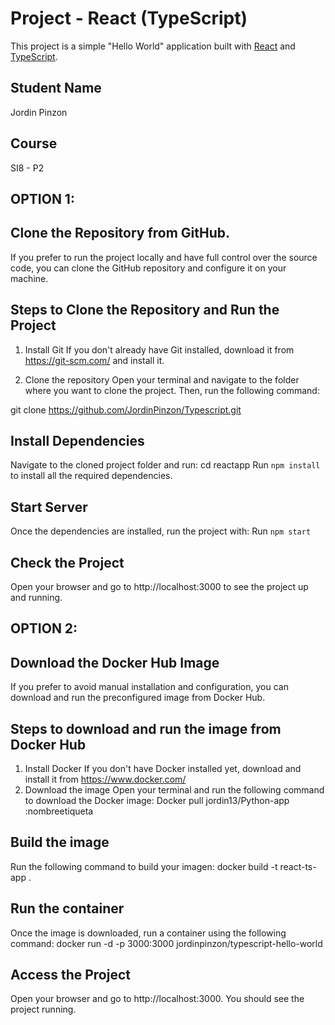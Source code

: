 # Project - React (TypeScript)

This project is a simple "Hello World" application built with [React](https://reactjs.org/) and [TypeScript](https://www.typescriptlang.org/).

## Student Name

Jordin Pinzon

## Course

SI8 - P2

## OPTION 1:
## Clone the Repository from GitHub.
If you prefer to run the project locally and have full control over the source code, you can clone the GitHub repository and configure it on your machine.

## Steps to Clone the Repository and Run the Project
1. Install Git
If you don't already have Git installed, download it from https://git-scm.com/ and install it.

2. Clone the repository
Open your terminal and navigate to the folder where you want to clone the project. Then, run the following command:

git clone https://github.com/JordinPinzon/Typescript.git

## Install Dependencies
Navigate to the cloned project folder and run:
cd reactapp
Run `npm install` to install all the required dependencies.

## Start Server
Once the dependencies are installed, run the project with:
Run `npm start` 

## Check the Project
Open your browser and go to http://localhost:3000 to see the project up and running.

## OPTION 2:
## Download the Docker Hub Image

If you prefer to avoid manual installation and configuration, you can download and run the preconfigured image from Docker Hub.

## Steps to download and run the image from Docker Hub
1. Install Docker
If you don't have Docker installed yet, download and install it from https://www.docker.com/
2. Download the image
Open your terminal and run the following command to download the Docker image:
Docker pull jordin13/Python-app :nombreetiqueta

## Build the image
Run the following command to build your imagen:
docker build -t react-ts-app .

## Run the container
Once the image is downloaded, run a container using the following command:
docker run -d -p 3000:3000 jordinpinzon/typescript-hello-world

## Access the Project
Open your browser and go to http://localhost:3000. You should see the project running.



